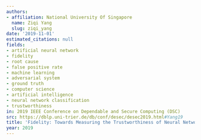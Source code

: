 ```yaml
---
authors:
- affiliation: National University Of Singapore
  name: Ziqi Yang
  slug: ziqi_yang
date: '2019-11-01'
estimated_citations: null
fields:
- artificial neural network
- fidelity
- root cause
- false positive rate
- machine learning
- adversarial system
- ground truth
- computer science
- artificial intelligence
- neural network classification
- trustworthiness
in: 2019 IEEE Conference on Dependable and Secure Computing (DSC)
src: https://dblp.uni-trier.de/db/conf/desec/desec2019.html#Yang19
title: 'Fidelity: Towards Measuring the Trustworthiness of Neural Network Classification'
year: 2019
---
```

